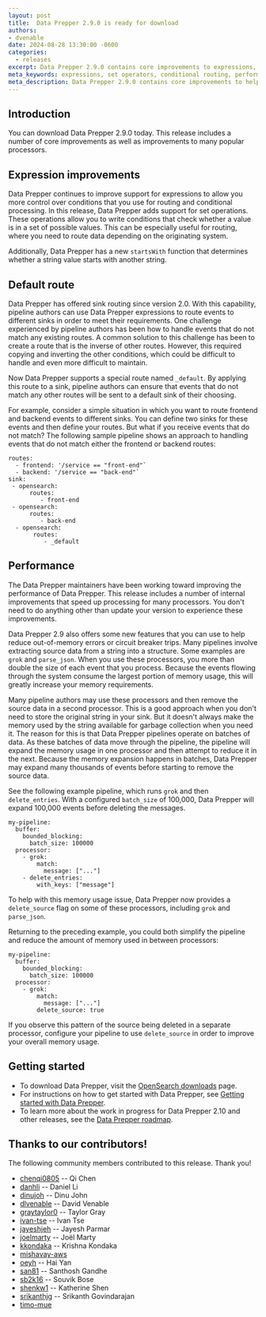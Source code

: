 ```yaml
---
layout: post
title:  Data Prepper 2.9.0 is ready for download
authors:
- dvenable
date: 2024-08-28 13:30:00 -0600
categories:
  - releases
excerpt: Data Prepper 2.9.0 contains core improvements to expressions, routing, performance, and more.
meta_keywords: expressions, set operators, conditional routing, performance
meta_description: Data Prepper 2.9.0 contains core improvements to help with expressions, routing, performance, and more.
---
```


## Introduction

You can download Data Prepper 2.9.0 today.
This release includes a number of core improvements as well as improvements to many popular processors.


## Expression improvements

Data Prepper continues to improve support for expressions to allow you more control over conditions that you use for routing and conditional processing.
In this release, Data Prepper adds support for set operations.
These operations allow you to write conditions that check whether a value is in a set of possible values.
This can be especially useful for routing, where you need to route data depending on the originating system.

Additionally, Data Prepper has a new `startsWith` function that determines whether a string value starts with another string.

## Default route

Data Prepper has offered sink routing since version 2.0.
With this capability, pipeline authors can use Data Prepper expressions to route events to different sinks in order to meet their requirements.
One challenge experienced by pipeline authors has been how to handle events that do not match any existing routes.
A common solution to this challenge has been to create a route that is the inverse of other routes.
However, this required copying and inverting the other conditions, which could be difficult to handle and even more difficult to maintain.

Now Data Prepper supports a special route named `_default`.
By applying this route to a sink, pipeline authors can ensure that events that do not match any other routes will be sent to a default sink of their choosing.

For example, consider a simple situation in which you want to route frontend and backend events to different sinks.
You can define two sinks for these events and then define your routes.
But what if you receive events that do not match?
The following sample pipeline shows an approach to handling events that do not match either the frontend or backend routes:

```
routes:
  - frontend: '/service == "front-end"`
  - backend: '/service == "back-end"`
sink:
 - opensearch:
      routes:
         - front-end
 - opensearch:
      routes:
         - back-end
  - opensearch:
       routes:
          - _default
```

## Performance

The Data Prepper maintainers have been working toward improving the performance of Data Prepper.
This release includes a number of internal improvements that speed up processing for many processors.
You don't need to do anything other than update your version to experience these improvements.

Data Prepper 2.9 also offers some new features that you can use to help reduce out-of-memory errors or circuit breaker trips.
Many pipelines involve extracting source data from a string into a structure.
Some examples are `grok` and `parse_json`.
When you use these processors, you more than double the size of each event that you process.
Because the events flowing through the system consume the largest portion of memory usage, this will greatly increase your memory requirements.

Many pipeline authors may use these processors and then remove the source data in a second processor.
This is a good approach when you don't need to store the original string in your sink.
But it doesn't always make the memory used by the string available for garbage collection when you need it.
The reason for this is that Data Prepper pipelines operate on batches of data.
As these batches of data move through the pipeline, the pipeline will expand the memory usage in one processor and then attempt to reduce it in the next.
Because the memory expansion happens in batches, Data Prepper may expand many thousands of events before starting to remove the source data.

See the following example pipeline, which runs `grok` and then `delete_entries`.
With a configured `batch_size` of 100,000, Data Prepper will expand 100,000 events before deleting the messages.

```
my-pipeline:
  buffer:
    bounded_blocking:
      batch_size: 100000
  processor:
    - grok:
        match:
          message: ["..."]
    - delete_entries:
        with_keys: ["message"]
```

To help with this memory usage issue, Data Prepper now provides a `delete_source` flag on some of these processors, including `grok` and `parse_json`.

Returning to the preceding example, you could both simplify the pipeline and reduce the amount of memory used in between processors:

```
my-pipeline:
  buffer:
    bounded_blocking:
      batch_size: 100000
  processor:
    - grok:
        match:
          message: ["..."]
        delete_source: true
```

If you observe this pattern of the source being deleted in a separate processor, configure your pipeline to use `delete_source` in order to improve your overall memory usage.


## Getting started

* To download Data Prepper, visit the [OpenSearch downloads](https://opensearch.org/downloads.html) page.
* For instructions on how to get started with Data Prepper, see [Getting started with Data Prepper](https://opensearch.org/docs/latest/data-prepper/getting-started/).
* To learn more about the work in progress for Data Prepper 2.10 and other releases, see the [Data Prepper roadmap](https://github.com/opensearch-project/data-prepper/projects/1).

## Thanks to our contributors!

The following community members contributed to this release. Thank you!

* [chenqi0805](https://github.com/chenqi0805) -- Qi Chen
* [danhli](https://github.com/danhli) -- Daniel Li
* [dinujoh](https://github.com/dinujoh) -- Dinu John
* [dlvenable](https://github.com/dlvenable) -- David Venable
* [graytaylor0](https://github.com/graytaylor0) -- Taylor Gray
* [ivan-tse](https://github.com/ivan-tse) -- Ivan Tse
* [jayeshjeh](https://github.com/jayeshjeh) -- Jayesh Parmar
* [joelmarty](https://github.com/joelmarty) -- Joël Marty
* [kkondaka](https://github.com/kkondaka) -- Krishna Kondaka
* [mishavay-aws](https://github.com/mishavay-aws)
* [oeyh](https://github.com/oeyh) -- Hai Yan
* [san81](https://github.com/san81) -- Santhosh Gandhe
* [sb2k16](https://github.com/sb2k16) -- Souvik Bose
* [shenkw1](https://github.com/shenkw1) -- Katherine Shen
* [srikanthjg](https://github.com/srikanthjg) -- Srikanth Govindarajan
* [timo-mue](https://github.com/timo-mue)
